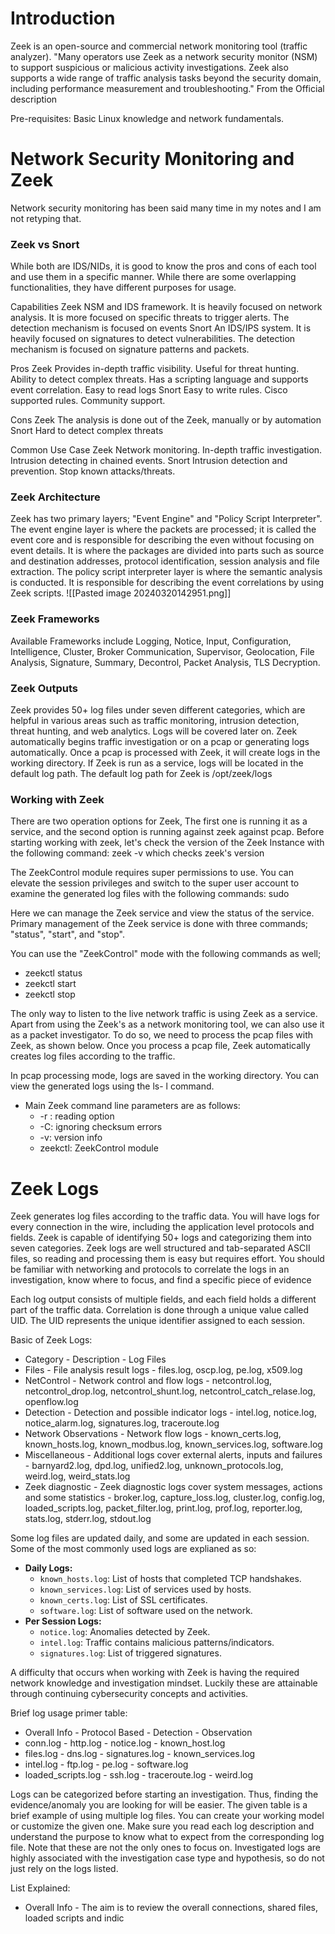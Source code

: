 # Introduction
Zeek is an open-source and commercial network monitoring tool (traffic analyzer). "Many operators use Zeek as a network security monitor (NSM) to support suspicious or malicious activity investigations. Zeek also supports a wide range of traffic analysis tasks beyond the security domain, including performance measurement and troubleshooting." From the Official description 

Pre-requisites: Basic Linux knowledge and network fundamentals. 

# Network Security Monitoring and Zeek

Network security monitoring has been said many time in my notes and I am not retyping that. 

<h3> Zeek vs Snort </h3>
While both are IDS/NIDs, it is good to know the pros and cons of each tool and use them in a specific manner. While there are some overlapping functionalities, they have different purposes for usage. 

Capabilities
	Zeek
		NSM and IDS framework. It is heavily focused on network analysis. It is more focused on specific threats to trigger alerts. The detection mechanism is focused on events
	Snort
		An IDS/IPS system. It is heavily focused on signatures to detect vulnerabilities. The detection mechanism is focused on signature patterns and packets.

Pros
	Zeek
		Provides in-depth traffic visibility. Useful for threat hunting. Ability to detect complex threats. Has a scripting language and supports event correlation. Easy to read logs 
	Snort
		Easy to write rules. Cisco supported rules. Community support.

Cons
	Zeek
		The analysis is done out of the Zeek, manually or by automation
	Snort
		Hard to detect complex threats

Common Use Case
	Zeek
		Network monitoring. In-depth traffic investigation. Intrusion detecting in chained events.
	Snort 
		Intrusion detection and prevention. Stop known attacks/threats. 

<h3> Zeek Architecture </h3>
Zeek has two primary layers; "Event Engine" and "Policy Script Interpreter". The event engine layer is where the packets are processed; it is called the event core and is responsible for describing the even without focusing on event details. It is where the packages are divided into parts such as source and destination addresses, protocol identification, session analysis and file extraction. The policy script interpreter layer is where the semantic analysis is conducted. It is responsible for describing the event correlations by using Zeek scripts.
![[Pasted image 20240320142951.png]]

<h3> Zeek Frameworks </h3>
Available Frameworks include Logging, Notice, Input, Configuration, Intelligence, Cluster, Broker Communication, Supervisor, Geolocation, File Analysis, Signature, Summary, Decontrol, Packet Analysis, TLS Decryption. 

<h3> Zeek Outputs </h3>
Zeek provides 50+ log files under seven different categories, which are helpful in various areas such as traffic monitoring, intrusion detection, threat hunting, and web analytics. 
Logs will be covered later on. Zeek automatically begins traffic investigation or on a pcap or generating logs automatically. Once a pcap is processed with Zeek, it will create logs in the working directory. If Zeek is run as a service, logs will be located in the default log path. The default log path for Zeek is /opt/zeek/logs

<h3> Working with Zeek </h3>
There are two operation options for Zeek, The first one is running it as a service, and the second option is running against zeek against pcap. Before starting working with zeek, let's check the version of the Zeek Instance with the following command: zeek -v which checks zeek's version

The ZeekControl module requires super permissions to use. You can elevate the session privileges and switch to the super user account to examine the generated log files with the following commands: sudo 

Here we can manage the Zeek service and view the status of the service. Primary management of the Zeek service is done with three commands; "status", "start", and "stop".

You can use the "ZeekControl" mode with the following commands as well;
- zeekctl status
- zeekctl start
- zeekctl stop

The only way to listen to the live network traffic is using Zeek as a service. Apart from using the Zeek's as a network monitoring tool, we can also use it as a packet investigator. To do so, we need to process the pcap files with Zeek, as shown below. Once you process a pcap file, Zeek automatically creates log files according to the traffic.

In pcap processing mode, logs are saved in the working directory. You can view the generated logs using the ls- l command. 

- Main Zeek command line parameters are as follows:
	- -r : reading option
	- -C: ignoring checksum errors
	- -v: version info
	- zeekctl: ZeekControl module

# Zeek Logs

Zeek generates log files according to the traffic data. You will have logs for every connection in the wire, including the application level protocols and fields. Zeek is capable of identifying 50+ logs and categorizing them into seven categories. Zeek logs are well structured and tab-separated ASCII files, so reading and processing them is easy but requires effort. You should be familiar with networking and protocols to correlate the logs in an investigation, know where to focus, and find a specific piece of evidence 

Each log output consists of multiple fields, and each field holds a different part of the traffic data. Correlation is done through a unique value called UID. The UID represents the unique identifier assigned to each session.

Basic of Zeek Logs:
- Category - Description - Log Files
- Files - File analysis result logs - files.log, oscp.log, pe.log, x509.log
- NetControl - Network control and flow logs - netcontrol.log, netcontrol_drop.log, netcontrol_shunt.log, netcontrol_catch_relase.log, openflow.log
- Detection - Detection and possible indicator logs - intel.log, notice.log, notice_alarm.log, signatures.log, traceroute.log
- Network Observations - Network flow logs - known_certs.log, known_hosts.log, known_modbus.log, known_services.log, software.log
- Miscellaneous - Additional logs cover external alerts, inputs and failures - barnyard2.log, dpd.log, unified2.log, unknown_protocols.log, weird.log, weird_stats.log
- Zeek diagnostic - Zeek diagnostic logs cover system messages, actions and some statistics - broker.log, capture_loss.log, cluster.log, config.log, loaded_scripts.log, packet_filter.log, print.log, prof.log, reporter.log, stats.log, stderr.log, stdout.log

Some log files are updated daily, and some are updated in each session. Some of the most commonly used logs are explianed as so:
- **Daily Logs:**
  - `known_hosts.log`: List of hosts that completed TCP handshakes.
  - `known_services.log`: List of services used by hosts.
  - `known_certs.log`: List of SSL certificates.
  - `software.log`: List of software used on the network.
- **Per Session Logs:**
  - `notice.log`: Anomalies detected by Zeek.
  - `intel.log`: Traffic contains malicious patterns/indicators.
  - `signatures.log`: List of triggered signatures.

A difficulty that occurs when working with Zeek is having the required network knowledge and investigation mindset. Luckily these are attainable through continuing cybersecurity concepts and activities.

Brief log usage primer table:
- Overall Info - Protocol Based - Detection - Observation
- conn.log - http.log - notice.log - known_host.log
- files.log - dns.log - signatures.log - known_services.log
- intel.log - ftp.log - pe.log - software.log
- loaded_scripts.log - ssh.log - traceroute.log - weird.log

Logs can be categorized before starting an investigation. Thus, finding the evidence/anomaly you are looking for will be easier. The given table is a brief example of using multiple log files. You can create your working model or customize the given one. Make sure you read each log description and understand the purpose to know what to expect from the corresponding log file. Note that these are not the only ones to focus on. Investigated logs are highly associated with the investigation case type and hypothesis, so do not just rely on the logs listed.

List Explained:
- Overall Info - The aim is to review the overall connections, shared files, loaded scripts and indic